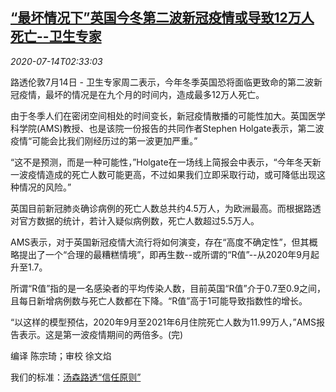 <!--1594696995000-->
[“最坏情况下”英国今冬第二波新冠疫情或导致12万人死亡--卫生专家](https://cn.reuters.com/article/uk-health-expert-covid-death-0714-idCNKCS24F07M)
------

<div><i>2020-07-14T02:33:03</i></div><div class="StandardArticleBody_body"><p>路透伦敦7月14日 - 卫生专家周二表示，今年冬季英国恐将面临更致命的第二波新冠疫情，最坏的情况是在九个月的时间内，造成最多12万人死亡。 </p><p>由于冬季人们在密闭空间相处的时间变长，新冠疫情散播的可能性加大。英国医学科学院(AMS)教授、也是该院一份报告的共同作者Stephen Holgate表示，第二波疫情“可能会比我们刚经历过的第一波更加严重。” </p><p>“这不是预测，而是一种可能性，”Holgate在一场线上简报会中表示，“今年冬天新一波疫情造成的死亡人数可能更高，不过如果我们立即采取行动，或可降低出现这种情况的风险。” </p><p>英国目前新冠肺炎确诊病例的死亡人数总共约4.5万人，为欧洲最高。而根据路透对官方数据的统计，若计入疑似病例数，死亡人数超过5.5万人。 </p><p>AMS表示，对于英国新冠疫情大流行将如何演变，存在“高度不确定性”，但其概略提出了一个“合理的最糟糕情境”，即再生数--或所谓的“R值”--从2020年9月起升至1.7。 </p><p>所谓“R值”指的是一名感染者的平均传染人数，目前英国“R值”介于0.7至0.9之间，且每日新增病例数与死亡人数都在下降。“R值”高于1可能导致指数性的增长。 </p><p>“以这样的模型预估，2020年9月至2021年6月住院死亡人数为11.99万人，”AMS报告表示。这是第一波疫情期间的两倍多。(完) </p><div class="Attribution_container"><div class="Attribution_attribution"><p class="Attribution_content">编译 陈宗琦；审校 徐文焰 </p></div></div><div class="StandardArticleBody_trustBadgeContainer"><span class="StandardArticleBody_trustBadgeTitle">我们的标准：</span><span class="trustBadgeUrl"><a href="https://www.thomsonreuters.cn/content/dam/openweb/documents/pdf/china/brochures/about-us-1.pdf">汤森路透“信任原则”</a></span></div></div>
